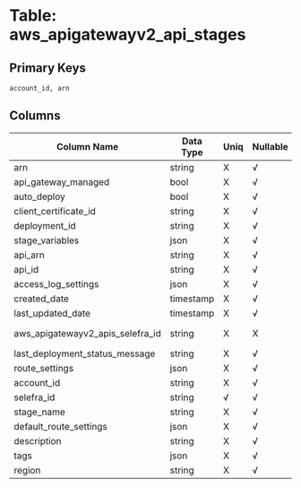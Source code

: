 # Table: aws_apigatewayv2_api_stages

## Primary Keys 

```
account_id, arn
```


## Columns 

|  Column Name   |  Data Type  | Uniq | Nullable | Description | 
|  ----  | ----  | ----  | ----  | ---- | 
| arn | string | X | √ |  | 
| api_gateway_managed | bool | X | √ |  | 
| auto_deploy | bool | X | √ |  | 
| client_certificate_id | string | X | √ |  | 
| deployment_id | string | X | √ |  | 
| stage_variables | json | X | √ |  | 
| api_arn | string | X | √ |  | 
| api_id | string | X | √ |  | 
| access_log_settings | json | X | √ |  | 
| created_date | timestamp | X | √ |  | 
| last_updated_date | timestamp | X | √ |  | 
| aws_apigatewayv2_apis_selefra_id | string | X | X | fk to aws_apigatewayv2_apis.selefra_id | 
| last_deployment_status_message | string | X | √ |  | 
| route_settings | json | X | √ |  | 
| account_id | string | X | √ |  | 
| selefra_id | string | √ | √ | primary keys value md5 | 
| stage_name | string | X | √ |  | 
| default_route_settings | json | X | √ |  | 
| description | string | X | √ |  | 
| tags | json | X | √ |  | 
| region | string | X | √ |  | 


